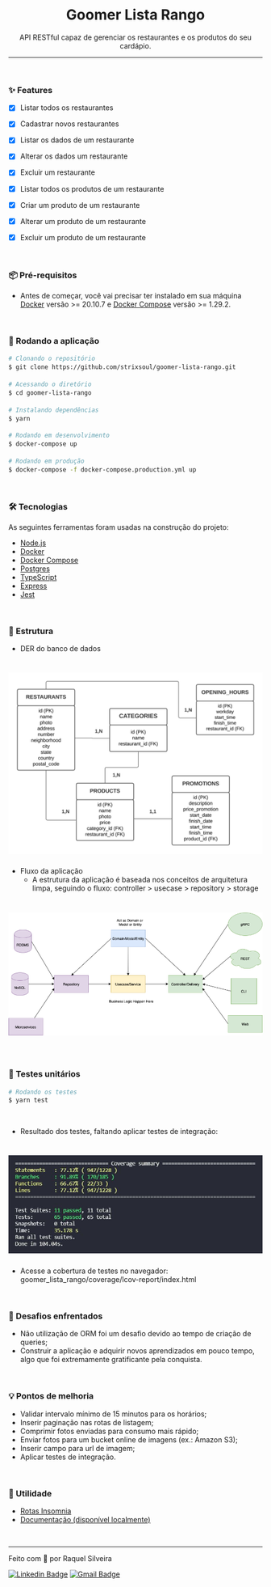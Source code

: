 <h1 align="center">Goomer Lista Rango</h1>

<p align="center">API RESTful capaz de gerenciar os restaurantes e os produtos do seu cardápio.</p>
<hr>
<br>

### ✨ Features
- [x] Listar todos os restaurantes
- [x] Cadastrar novos restaurantes
- [x] Listar os dados de um restaurante
- [x] Alterar os dados um restaurante
- [x] Excluir um restaurante
- [x] Listar todos os produtos de um restaurante
- [x] Criar um produto de um restaurante
- [x] Alterar um produto de um restaurante
- [x] Excluir um produto de um restaurante


<br>

### 📦 Pré-requisitos

- Antes de começar, você vai precisar ter instalado em sua máquina [Docker](https://docs.docker.com/) versão >= 20.10.7 e [Docker Compose](https://docs.docker.com/compose/) versão >= 1.29.2.

<br>

### 🎲 Rodando a aplicação

```bash
# Clonando o repositório
$ git clone https://github.com/strixsoul/goomer-lista-rango.git

# Acessando o diretório
$ cd goomer-lista-rango

# Instalando dependências
$ yarn

# Rodando em desenvolvimento
$ docker-compose up

# Rodando em produção
$ docker-compose -f docker-compose.production.yml up
```
<br>

### 🛠 Tecnologias

As seguintes ferramentas foram usadas na construção do projeto:

- [Node.js](https://nodejs.org/en/)
- [Docker](https://docs.docker.com/)
- [Docker Compose](https://docs.docker.com/compose/)
- [Postgres](https://www.postgresql.org/)
- [TypeScript](https://www.typescriptlang.org/)
- [Express](https://expressjs.com/pt-br/)
- [Jest](https://jestjs.io/pt-BR//)

<br>

### 🔨 Estrutura

<!--ts-->
  * DER do banco de dados

  <h1 >
    <img alt="GoomerListaRangoDB" title="#GoomerListaRangoDB" src="./docs/goomer_lista_rango_db.png" width="890px"/>
  </h1>

  * Fluxo da aplicação
    * A estrutura da aplicação é baseada nos conceitos de arquitetura limpa, seguindo o fluxo:
  controller > usecase > repository > storage

  <h1>
    <img alt="Fluxo" title="#Fluxo" src="./docs/fluxo.png" />
  </h1>

  <br>

  ### 🧪 Testes unitários

```bash
# Rodando os testes
$ yarn test
```

<br>

* Resultado dos testes, faltando aplicar testes de integração:

<h1>
  <img alt="Testes" title="#Testes" src="./docs/tests.JPG" />
</h1>

- Acesse a cobertura de testes no navegador: goomer_lista_rango/coverage/lcov-report/index.html

<br>

### 🚀 Desafios enfrentados

- Não utilização de ORM foi um desafio devido ao tempo de criação de queries;
- Construir a aplicação e adquirir novos aprendizados em pouco tempo, algo que foi extremamente gratificante pela conquista.

<br>

### 💡 Pontos de melhoria
- Validar intervalo mínimo de 15 minutos para os horários;
- Inserir paginação nas rotas de listagem;
- Comprimir fotos enviadas para consumo mais rápido;
- Enviar fotos para um bucket online de imagens (ex.: Amazon S3);
- Inserir campo para url de imagem;
- Aplicar testes de integração.

<br>

   ### 🙋 Utilidade

- [Rotas Insomnia](https://drive.google.com/file/d/1_PwmFF5rl3zdSRj5YUo9rRZ9WYGMwOlQ/view?usp=sharing)
- [Documentação (disponível localmente)](http://localhost:3333/doc/)

<br>

---

Feito com 💙 por Raquel Silveira

[![Linkedin Badge](https://img.shields.io/badge/-Raquel-blue?style=flat-square&logo=Linkedin&logoColor=white&link=https://www.linkedin.com/in/raquel-silveira/)](https://www.linkedin.com/in/raquel-silveira/)
[![Gmail Badge](https://img.shields.io/badge/-rsilveira136@gmail.com-c14438?style=flat-square&logo=Gmail&logoColor=white&link=rsilveira136@gmail.com@gmail.com)](rsilveira136@gmail.com)
